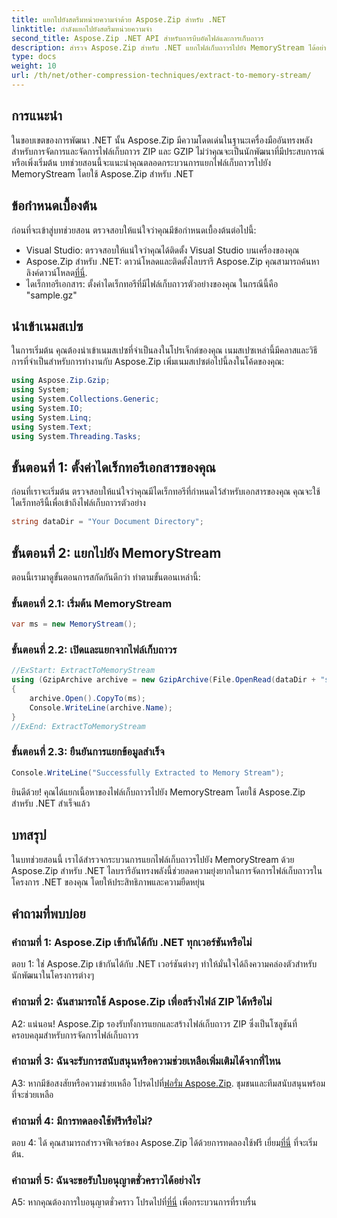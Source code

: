 ```yaml
---
title: แยกไปยังสตรีมหน่วยความจำด้วย Aspose.Zip สำหรับ .NET
linktitle: กำลังแยกไปยังสตรีมหน่วยความจำ
second_title: Aspose.Zip .NET API สำหรับการบีบอัดไฟล์และการเก็บถาวร
description: สำรวจ Aspose.Zip สำหรับ .NET แยกไฟล์เก็บถาวรไปยัง MemoryStream ได้อย่างง่ายดายในคำแนะนำทีละขั้นตอนนี้ ยกระดับการพัฒนา .NET ของคุณอย่างง่ายดาย
type: docs
weight: 10
url: /th/net/other-compression-techniques/extract-to-memory-stream/
---
```

## การแนะนำ

ในขอบเขตของการพัฒนา .NET นั้น Aspose.Zip มีความโดดเด่นในฐานะเครื่องมืออันทรงพลังสำหรับการจัดการและจัดการไฟล์เก็บถาวร ZIP และ GZIP ไม่ว่าคุณจะเป็นนักพัฒนาที่มีประสบการณ์หรือเพิ่งเริ่มต้น บทช่วยสอนนี้จะแนะนำคุณตลอดกระบวนการแยกไฟล์เก็บถาวรไปยัง MemoryStream โดยใช้ Aspose.Zip สำหรับ .NET

## ข้อกำหนดเบื้องต้น

ก่อนที่จะเข้าสู่บทช่วยสอน ตรวจสอบให้แน่ใจว่าคุณมีข้อกำหนดเบื้องต้นต่อไปนี้:

- Visual Studio: ตรวจสอบให้แน่ใจว่าคุณได้ติดตั้ง Visual Studio บนเครื่องของคุณ
-  Aspose.Zip สำหรับ .NET: ดาวน์โหลดและติดตั้งไลบรารี Aspose.Zip คุณสามารถค้นหาลิงค์ดาวน์โหลด[ที่นี่](https://releases.aspose.com/zip/net/).
- ไดเร็กทอรีเอกสาร: ตั้งค่าไดเร็กทอรีที่มีไฟล์เก็บถาวรตัวอย่างของคุณ ในกรณีนี้คือ "sample.gz"

## นำเข้าเนมสเปซ

ในการเริ่มต้น คุณต้องนำเข้าเนมสเปซที่จำเป็นลงในโปรเจ็กต์ของคุณ เนมสเปซเหล่านี้มีคลาสและวิธีการที่จำเป็นสำหรับการทำงานกับ Aspose.Zip เพิ่มเนมสเปซต่อไปนี้ลงในโค้ดของคุณ:

```csharp
using Aspose.Zip.Gzip;
using System;
using System.Collections.Generic;
using System.IO;
using System.Linq;
using System.Text;
using System.Threading.Tasks;
```

## ขั้นตอนที่ 1: ตั้งค่าไดเร็กทอรีเอกสารของคุณ

ก่อนที่เราจะเริ่มต้น ตรวจสอบให้แน่ใจว่าคุณมีไดเร็กทอรีที่กำหนดไว้สำหรับเอกสารของคุณ คุณจะใช้ไดเร็กทอรีนี้เพื่อเข้าถึงไฟล์เก็บถาวรตัวอย่าง

```csharp
string dataDir = "Your Document Directory";
```

## ขั้นตอนที่ 2: แยกไปยัง MemoryStream

ตอนนี้เรามาดูขั้นตอนการสกัดกันดีกว่า ทำตามขั้นตอนเหล่านี้:

### ขั้นตอนที่ 2.1: เริ่มต้น MemoryStream

```csharp
var ms = new MemoryStream();
```

### ขั้นตอนที่ 2.2: เปิดและแยกจากไฟล์เก็บถาวร

```csharp
//ExStart: ExtractToMemoryStream
using (GzipArchive archive = new GzipArchive(File.OpenRead(dataDir + "sample.gz")))
{
    archive.Open().CopyTo(ms);
    Console.WriteLine(archive.Name);
}
//ExEnd: ExtractToMemoryStream
```

### ขั้นตอนที่ 2.3: ยืนยันการแยกข้อมูลสำเร็จ

```csharp
Console.WriteLine("Successfully Extracted to Memory Stream");
```

ยินดีด้วย! คุณได้แยกเนื้อหาของไฟล์เก็บถาวรไปยัง MemoryStream โดยใช้ Aspose.Zip สำหรับ .NET สำเร็จแล้ว

## บทสรุป

ในบทช่วยสอนนี้ เราได้สำรวจกระบวนการแยกไฟล์เก็บถาวรไปยัง MemoryStream ด้วย Aspose.Zip สำหรับ .NET ไลบรารีอันทรงพลังนี้ช่วยลดความยุ่งยากในการจัดการไฟล์เก็บถาวรในโครงการ .NET ของคุณ โดยให้ประสิทธิภาพและความยืดหยุ่น

## คำถามที่พบบ่อย

### คำถามที่ 1: Aspose.Zip เข้ากันได้กับ .NET ทุกเวอร์ชันหรือไม่

ตอบ 1: ใช่ Aspose.Zip เข้ากันได้กับ .NET เวอร์ชันต่างๆ ทำให้มั่นใจได้ถึงความคล่องตัวสำหรับนักพัฒนาในโครงการต่างๆ

### คำถามที่ 2: ฉันสามารถใช้ Aspose.Zip เพื่อสร้างไฟล์ ZIP ได้หรือไม่

A2: แน่นอน! Aspose.Zip รองรับทั้งการแยกและสร้างไฟล์เก็บถาวร ZIP ซึ่งเป็นโซลูชันที่ครอบคลุมสำหรับการจัดการไฟล์เก็บถาวร

### คำถามที่ 3: ฉันจะรับการสนับสนุนหรือความช่วยเหลือเพิ่มเติมได้จากที่ไหน

 A3: หากมีข้อสงสัยหรือความช่วยเหลือ โปรดไปที่[ฟอรั่ม Aspose.Zip](https://forum.aspose.com/c/zip/37). ชุมชนและทีมสนับสนุนพร้อมที่จะช่วยเหลือ

### คำถามที่ 4: มีการทดลองใช้ฟรีหรือไม่?

 ตอบ 4: ได้ คุณสามารถสำรวจฟีเจอร์ของ Aspose.Zip ได้ด้วยการทดลองใช้ฟรี เยี่ยม[ที่นี่](https://releases.aspose.com/) ที่จะเริ่มต้น.

### คำถามที่ 5: ฉันจะขอรับใบอนุญาตชั่วคราวได้อย่างไร

 A5: หากคุณต้องการใบอนุญาตชั่วคราว โปรดไปที่[ที่นี่](https://purchase.aspose.com/temporary-license/) เพื่อกระบวนการที่ราบรื่น